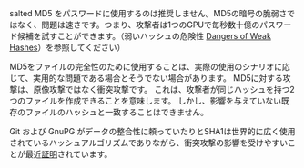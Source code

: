 
salted MD5 をパスワードに使用するのは推奨しません。MD5の暗号の脆弱さではなく、問題は速さです。つまり、攻撃者は1つのGPUで毎秒数十億のパスワード候補を試すことができます。（弱いハッシュの危険性 [Dangers of Weak Hashes](https://www.sans.org/reading-room/whitepapers/authentication/dangers-weak-hashes-34412)）を参照してください）

MD5をファイルの完全性のために使用することは、実際の使用のシナリオに応じて、実用的な問題である場合とそうでない場合があります。 MD5に対する攻撃は、原像攻撃ではなく衝突攻撃です。 これは、攻撃者が同じハッシュを持つ2つのファイルを作成できることを意味します。 しかし、影響を与えていない既存のファイルのハッシュと一致することはできません。

Git および GnuPG がデータの整合性に頼っていたりとSHA1は世界的に広く使用されているハッシュアルゴリズムでありながら、衝突攻撃の影響を受けやすいことが最近[証明](https://shattered.io/static/shattered.pdf)されています。
